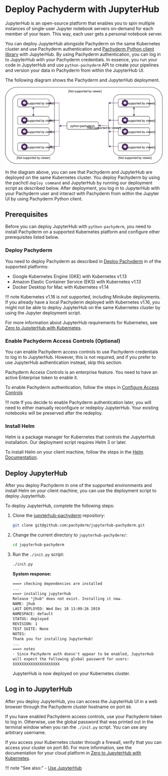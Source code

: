 # Deploy Pachyderm with JupyterHub

JupyterHub is an open-source platform that enables you
to spin multiple instances of single-user Jupyter notebook
servers on-demand for each member of your team.
This way, each user gets a personal notebook server.

You can deploy JupyterHub alongside Pachyderm
on the same Kubernetes cluster and use Pachyderm authentication
and [Pachyderm Python client library](https://github.com/pachyderm/python-pachyderm)
with JupyterHub.
By using Pachyderm authentication, you can log in to JupyterHub with
your Pachyderm credentials. In essence, you run your code
in JupyterHub and use `python-pachyderm` API to create your
pipelines and version your data in Pachyderm from within
the JupyterHub UI.

The following diagram shows the Pachyderm and JupyterHub deployment.

![JupyterHub and Pachyderm Architecture Overview](../../assets/images/d_jupyterhub-pachyderm-arch.svg)

In the diagram above, you can see that Pachyderm and JupyterHub are
deployed on the same Kubernetes cluster. You deploy Pachyderm by
using the pachctl `deploy command` and JupyterHub by running
our deployment script as described below. After deployment, you log in
to JupyterHub with your Pachyderm user and interact with Pachyderm
from within the Jupyter UI by using Pachyderm Python client.

## Prerequisites

Before you can deploy JupyterHub with `python-pachyderm`, you need to
install Pachyderm on a supported Kubernetes platform and configure
other prerequisites listed below.

### Deploy Pachyderm

You need to deploy Pachyderm as described in
[Deploy Pachyderm](deploy/)
in of the supported platforms:

- Google Kubernetes Engine (GKE) with Kubernetes v1.13
- Amazon Elastic Container Service (EKS) with Kubernetes v1.13
- Docker Desktop for Mac with Kubernetes v1.14

!!! note
    Kubernetes v1.16 is not supported, including Minikube deployments.
    If you already have a local Pachyderm deployed with Kubernetes v1.16,
    you might not be able to deploy JupyterHub on the same Kubernetes
    cluster by using the Jupyter deployment script.

For more information about JupyterHub requirements for Kubernetes,
see [Zero to JupyterHub with Kubernetes](https://zero-to-jupyterhub.readthedocs.io/en/latest/).

### Enable Pachyderm Access Controls (Optional)

You can enable Pachyderm access controls to use Pachyderm credentials
to log in to JupyterHub. However, this
is not required, and if you prefer to use JupyterHub authentication
instead, skip this section.

Pachyderm Access Controls is an enterprise feature. You need to have
an active Enterprise token to enable it.

To enable Pachyderm authentication, follow the steps in
[Configure Access Controls](https://docs.pachyderm.com/latest/enterprise/auth/auth/)

!!! note
    If you decide to enable Pachyderm authentication later, you
    will need to either manually reconfigure or redeploy JupyterHub.
    Your existing notebooks will be preserved after
    the redeploy.

### Install Helm

Helm is a package manager for Kubernetes that controls the JupyterHub
installation. Our deployment script requires Helm 3 or later.

To install Helm on your client machine, follow the steps in the
[Helm Documentation](https://helm.sh/docs/intro/install/).

## Deploy JupyterHub

After you deploy Pachyderm in one of the supported environments and
install Helm on your client machine, you can use the deployment script
to deploy JupyterHub.

To deploy JupyterHub, complete the following steps:

1. Clone the [jupyterhub-pachyderm](https://github.com/pachyderm/jupyterhub-pachyderm)
repository:

   ```bash
   git clone git@github.com:pachyderm/jupyterhub-pachyderm.git
   ```

1. Change the current directory to `jupyterhub-pachyderm/`:

   ```bash
   cd jupyterhub-pachyderm
   ```

1. Run the `./init.py` script:

   ```bash
   ./init.py
   ```

   **System response:**

   ```
   ===> checking dependencies are installed
   ...
   ===> installing jupyterhub
   Release "jhub" does not exist. Installing it now.
   NAME: jhub
   LAST DEPLOYED: Wed Dec 18 13:09:26 2019
   NAMESPACE: default
   STATUS: deployed
   REVISION: 1
   TEST SUITE: None
   NOTES:
   Thank you for installing JupyterHub!
   ...
   ===> notes
   - Since Pachyderm auth doesn't appear to be enabled, JupyterHub will expect the following global password for users: XXXXXXXXXXXXXXXXXXXXX
   ```

   JupyterHub is now deployed on your Kubernetes cluster.

## Log in to JupyterHub

After you deploy JupyterHub, you can access the JupyterHub UI
in a web browser through the Pachyderm cluster hostname on port
`80`.

If you have enabled Pachyderm access controls, use your Pachyderm
token to log in. Otherwise, use the global password
that was printed out in the terminal window when you ran the
`./init.py` script. You can use any arbitrary username.

If you access your Kubernetes cluster through a firewall, verify that
you can access your cluster on port 80. For more information, see
the documentation for your cloud platform in
[Zero to JupyterHub with Kubernetes](https://zero-to-jupyterhub.readthedocs.io/en/latest/create-k8s-cluster.html).

!!! note "See also:"
    - [Use JupyterHub](../../how-tos/use-jupyterhub/index.md)
